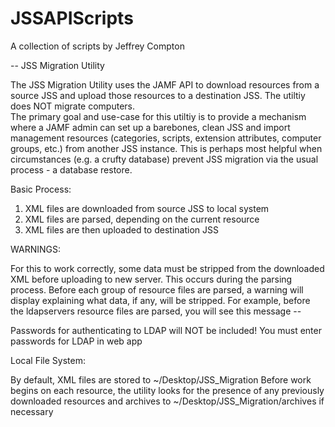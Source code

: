 # JSSAPIScripts

A collection of scripts by Jeffrey Compton

-- JSS Migration Utility

The JSS Migration Utility uses the JAMF API to download resources from a source JSS and 
upload those resources to a destination JSS.  The utiltiy does NOT migrate computers.  
The primary goal and use-case for this utiltiy is to provide a mechanism where a JAMF 
admin can set up a barebones, clean JSS and import management resources (categories, 
scripts, extension attributes, computer groups, etc.) from another JSS instance.  This is 
perhaps most helpful when circumstances (e.g. a crufty database) prevent JSS migration via
the usual process - a database restore.

Basic Process:

1. XML files are downloaded from source JSS to local system 
2. XML files are parsed, depending on the current resource 
3. XML files are then uploaded to destination JSS

WARNINGS:

For this to work correctly, some data must be stripped from the downloaded XML before
uploading to new server.  This occurs during the parsing process.  Before each group of 
resource files are parsed, a warning will display explaining what data, if any, will be 
stripped.  For example, before the ldapservers resource files are parsed, you will see
this message -- 

Passwords for authenticating to LDAP will NOT be included!
You must enter passwords for LDAP in web app

Local File System:

By default, XML files are stored to ~/Desktop/JSS_Migration  Before work begins on each
resource, the utility looks for the presence of any previously downloaded resources and
archives to ~/Desktop/JSS_Migration/archives if necessary